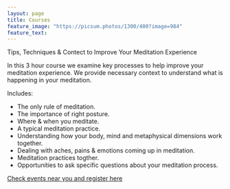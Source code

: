 ```yaml
---
layout: page
title: Courses
feature_image: "https://picsum.photos/1300/400?image=984"
feature_text: 
---
```


Tips, Techniques & Contect to Improve Your Meditation Experience

In this 3 hour course we examine key processes to help improve your meditation experience. We provide necessary context to understand what is happening in your meditation.

Includes: 
* The only rule of meditation.
* The importance of right posture.
* Where & when you meditate.
* A typical meditation practice.
* Understanding how your body, mind and metaphysical dimensions work together.
* Dealing with aches, pains & emotions coming up in meditation.
* Meditation practices togther.
* Opportunities to ask specific questions about your meditation process.

[Check events near you and register here](https://petertwigg.com/events.md)
